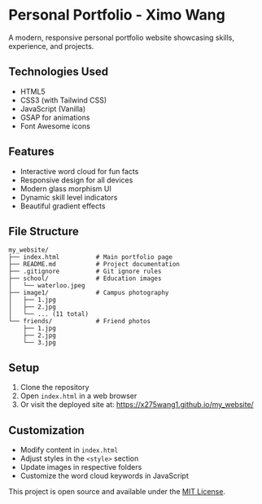 # Personal Portfolio - Ximo Wang

A modern, responsive personal portfolio website showcasing skills, experience, and projects.

## Technologies Used

- HTML5
- CSS3 (with Tailwind CSS)
- JavaScript (Vanilla)
- GSAP for animations
- Font Awesome icons

## Features

- Interactive word cloud for fun facts
- Responsive design for all devices
- Modern glass morphism UI
- Dynamic skill level indicators
- Beautiful gradient effects

## File Structure

```
my_website/
├── index.html          # Main portfolio page
├── README.md           # Project documentation
├── .gitignore          # Git ignore rules
├── school/             # Education images
│   └── waterloo.jpeg
├── image1/             # Campus photography
│   ├── 1.jpg
│   ├── 2.jpg
│   └── ... (11 total)
└── friends/            # Friend photos
    ├── 1.jpg
    ├── 2.jpg
    └── 3.jpg
```

## Setup

1. Clone the repository
2. Open `index.html` in a web browser
3. Or visit the deployed site at: https://x275wang1.github.io/my_website/

## Customization

- Modify content in `index.html`
- Adjust styles in the `<style>` section
- Update images in respective folders
- Customize the word cloud keywords in JavaScript

This project is open source and available under the [MIT License](LICENSE).
